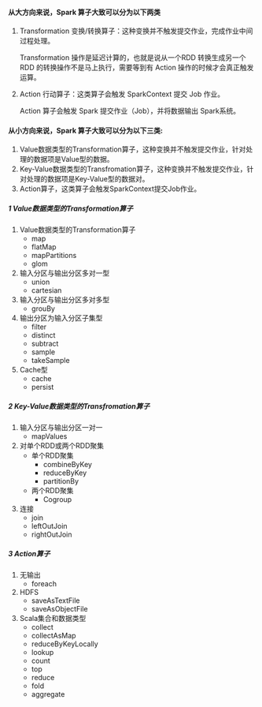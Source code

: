 #### 从大方向来说，Spark 算子大致可以分为以下两类

1. Transformation 变换/转换算子：这种变换并不触发提交作业，完成作业中间过程处理。

   Transformation 操作是延迟计算的，也就是说从一个RDD 转换生成另一个 RDD 的转换操作不是马上执行，需要等到有 Action 操作的时候才会真正触发运算。

2. Action 行动算子：这类算子会触发 SparkContext 提交 Job 作业。

   Action 算子会触发 Spark 提交作业（Job），并将数据输出 Spark系统。



#### 从小方向来说，Spark 算子大致可以分为以下三类:

1. Value数据类型的Transformation算子，这种变换并不触发提交作业，针对处理的数据项是Value型的数据。
2. Key-Value数据类型的Transfromation算子，这种变换并不触发提交作业，针对处理的数据项是Key-Value型的数据对。
3. Action算子，这类算子会触发SparkContext提交Job作业。

##### 1 Value数据类型的Transformation算子

1. Value数据类型的Transformation算子
   - map
   - flatMap
   - mapPartitions
   - glom
2. 输入分区与输出分区多对一型
   - union
   - cartesian
3. 输入分区与输出分区多对多型
   - grouBy
4. 输出分区为输入分区子集型
   - filter
   - distinct
   - subtract
   - sample
   - takeSample
5. Cache型
   - cache
   - persist

##### 2 Key-Value数据类型的Transfromation算子

1. 输入分区与输出分区一对一
   - mapValues
2. 对单个RDD或两个RDD聚集
   - 单个RDD聚集
     - combineByKey
     - reduceByKey
     - partitionBy
   - 两个RDD聚集
     - Cogroup
3. 连接
   - join
   - leftOutJoin
   - rightOutJoin



#####  3 Action算子

1. 无输出
   - foreach
2. HDFS
   - saveAsTextFile
   - saveAsObjectFile
3. Scala集合和数据类型
   - collect
   - collectAsMap
   - reduceByKeyLocally
   - lookup
   - count
   - top
   - reduce
   - fold
   - aggregate